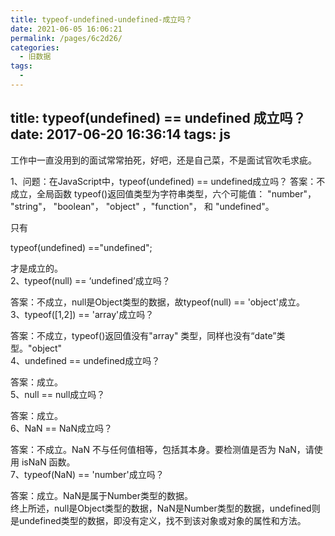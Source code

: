 ```yaml
---
title: typeof-undefined-undefined-成立吗？
date: 2021-06-05 16:06:21
permalink: /pages/6c2d26/
categories:
  - 旧数据
tags:
  - 
---
```

title: typeof(undefined) == undefined 成立吗？
date: 2017-06-20 16:36:14
tags: js
---

工作中一直没用到的面试常常拍死，好吧，还是自己菜，不是面试官吹毛求疵。

<!--more-->

1、问题：在JavaScript中，typeof(undefined) == undefined成立吗？
答案：不成立，全局函数 typeof()返回值类型为字符串类型，六个可能值： "number"， "string"， "boolean"， "object" ，"function"， 和 "undefined"。

只有

typeof(undefined) =="undefined";

才是成立的。  
2、typeof(null) == ‘undefined’成立吗？

答案：不成立，null是Object类型的数据，故typeof(null) == 'object'成立。  
3、typeof([1,2]) == 'array'成立吗？

答案：不成立，typeof()返回值没有"array" 类型，同样也没有“date”类型。"object"  
4、undefined == undefined成立吗？

答案：成立。  
5、null == null成立吗？

答案：成立。  
6、NaN == NaN成立吗？

答案：不成立。NaN 不与任何值相等，包括其本身。要检测值是否为 NaN，请使用 isNaN 函数。  
7、typeof(NaN) == 'number'成立吗？

答案：成立。NaN是属于Number类型的数据。  
终上所述，null是Object类型的数据，NaN是Number类型的数据，undefined则是undefined类型的数据，即没有定义，找不到该对象或对象的属性和方法。  
